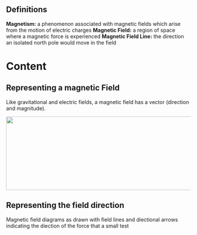 
## Definitions
**Magnetism:** a phenomenon associated with magnetic fields which arise from the motion of electric charges
**Magnetic Field:** a region of space where a magnetic force is experienced
**Magnetic Field Line:** the direction an isolated north pole would move in the field

# Content
## Representing a magnetic Field
Like gravitational and electric fields, a magnetic field has a vector (direction and magnitude).

<img src="https://i.kym-cdn.com/entries/icons/original/000/023/977/cover3.jpg" height="200" width="600">


## Representing the field direction

Magnetic field diagrams as drawn with field lines and diectional arrows indicating the diection of the force that a small test